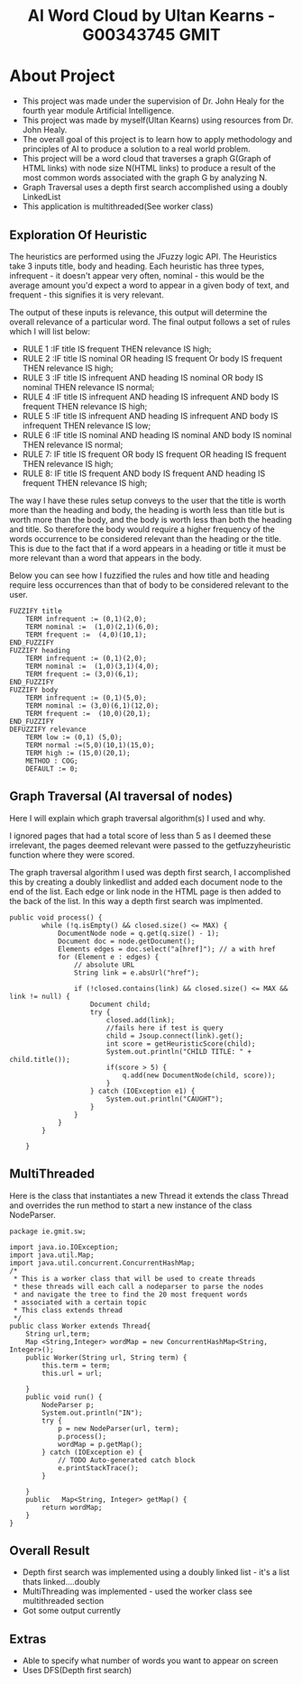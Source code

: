 <center><h1>AI Word Cloud by Ultan Kearns - G00343745 GMIT</h1></center>

# About Project
+ This project was made under the supervision of Dr. John Healy for the fourth year module Artificial Intelligence.
+ This project was made by myself(Ultan Kearns) using resources from Dr. John Healy.
+ The overall goal of this project is to learn how to apply methodology and principles of AI to produce a solution to a real world problem.
+ This project will be a word cloud that traverses a graph G(Graph of HTML links) with node size N(HTML links) to produce a result of the most common words associated with the graph G by analyzing N.
+ Graph Traversal uses a depth first search accomplished using a doubly LinkedList
+ This application is multithreaded(See worker class)

## Exploration Of Heuristic
The heuristics are performed using the JFuzzy logic API.  The Heuristics take 3 inputs title, body and heading.  Each heuristic has three types, infrequent - it doesn't appear very often, nominal -  this would be the average amount you'd expect a word to appear in a given body of text, and frequent - this signifies it is very relevant.

The output of these inputs is relevance, this output will determine the overall relevance of a particular word.  The final output follows a set of rules which I will list below:
+ RULE 1 :IF title IS frequent THEN relevance IS high;
+ RULE 2 :IF title IS nominal OR heading IS frequent Or body IS frequent THEN relevance IS high;
+ RULE 3 :IF title IS infrequent AND heading IS nominal OR body IS nominal THEN relevance IS normal;
+ RULE 4 :IF title IS infrequent AND heading IS infrequent AND body IS frequent THEN relevance IS high; 		
+ RULE 5 :IF title IS infrequent AND heading IS infrequent AND body IS infrequent THEN relevance IS low; 		
+ RULE 6 :IF title IS nominal AND heading IS nominal AND body IS nominal THEN relevance IS normal; 		
+ RULE 7: IF title IS frequent OR body IS frequent OR heading IS frequent THEN relevance IS high;
+ RULE 8: IF title IS frequent AND body IS frequent AND heading IS frequent THEN relevance IS high;

The way I have these rules setup conveys to the user that the title is worth more than the heading and body, the heading is worth less than title but is worth more than the body, and the body is worth less than both the heading and title.  So therefore the body would require a higher frequency of the words occurrence to be considered relevant than the heading or the title.  This is due to the fact that if a word appears in a heading or title it must be more relevant than a word that appears in the body.

Below you can see how I fuzzified the rules and how title and heading require less occurrences than that of body to be considered relevant to the user.

	FUZZIFY title
		TERM infrequent := (0,1)(2,0);
		TERM nominal :=  (1,0)(2,1)(6,0);
		TERM frequent :=  (4,0)(10,1); 
	END_FUZZIFY 
	FUZZIFY heading 
		TERM infrequent := (0,1)(2,0);
		TERM nominal :=  (1,0)(3,1)(4,0);
		TERM frequent := (3,0)(6,1); 
	END_FUZZIFY
	FUZZIFY body 
		TERM infrequent := (0,1)(5,0);
		TERM nominal := (3,0)(6,1)(12,0);
		TERM frequent :=  (10,0)(20,1); 
	END_FUZZIFY
	DEFUZZIFY relevance
		TERM low := (0,1) (5,0);
		TERM normal :=(5,0)(10,1)(15,0);
		TERM high := (15,0)(20,1);
		METHOD : COG;
		DEFAULT := 0; 
## Graph Traversal (AI traversal of nodes)
Here I will explain which graph traversal algorithm(s) I used and why.

I ignored pages that had a total score of less than 5 as I deemed these irrelevant, the pages deemed relevant were passed to the getfuzzyheuristic function where they were scored.

The graph traversal algorithm I used was depth first search, I accomplished this by creating a doubly linkedlist and added each document node to the end of the list.  Each edge or link node in the HTML page is then added to the back of the list.  In this way a depth first search was implmented.

	public void process() {
			while (!q.isEmpty() && closed.size() <= MAX) {
				DocumentNode node = q.get(q.size() - 1);
				Document doc = node.getDocument();
				Elements edges = doc.select("a[href]"); // a with href
				for (Element e : edges) {
					// absolute URL
					String link = e.absUrl("href");
	
					if (!closed.contains(link) && closed.size() <= MAX && link != null) {
						Document child;
						try {
							closed.add(link);
							//fails here if test is query
							child = Jsoup.connect(link).get();
							int score = getHeuristicScore(child);
							System.out.println("CHILD TITLE: " + child.title());
							if(score > 5) {
								q.add(new DocumentNode(child, score));
							}
						} catch (IOException e1) {
							System.out.println("CAUGHT");
						}
					}
				}
			}
	
		}
## MultiThreaded
Here is the class that instantiates a new Thread it extends the class Thread and overrides the run method to start a new instance of the class NodeParser.

	package ie.gmit.sw;
	
	import java.io.IOException;
	import java.util.Map;
	import java.util.concurrent.ConcurrentHashMap;
	/*
	 * This is a worker class that will be used to create threads
	 * these threads will each call a nodeparser to parse the nodes 
	 * and navigate the tree to find the 20 most frequent words 
	 * associated with a certain topic
	 * This class extends thread
	 */
	public class Worker extends Thread{
		String url,term;
		Map <String,Integer> wordMap = new ConcurrentHashMap<String, Integer>();
		public Worker(String url, String term) {
			this.term = term;
			this.url = url;
			
		}
	 	public void run() {
			NodeParser p;
			System.out.println("IN");
			try {
				p = new NodeParser(url, term);
				p.process();
				wordMap = p.getMap();
	 		} catch (IOException e) {
				// TODO Auto-generated catch block
				e.printStackTrace();
			}
	
		}
	 	public   Map<String, Integer> getMap() {
	 		return wordMap;
	 	}
	}


## Overall Result
+ Depth first search was implemented using a doubly linked list - it's a list thats linked....doubly
+ MultiThreading was implemented - used the worker class see multithreaded section
+ Got some output currently

## Extras
+ Able to specify what number of words you want to appear on screen
+ Uses DFS(Depth first search)
